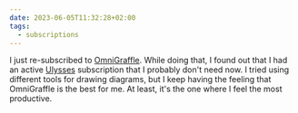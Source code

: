 ```yaml
---
date: 2023-06-05T11:32:28+02:00
tags:
  - subscriptions
---
```


I just re-subscribed to [OmniGraffle](https://www.omnigroup.com/omnigraffle). While doing that, I found out that I had an active [Ulysses](https://ulysses.app/) subscription that I probably don't need now. I tried using different tools for drawing diagrams, but I keep having the feeling that OmniGraffle is the best for me. At least, it's the one where I feel the most productive.